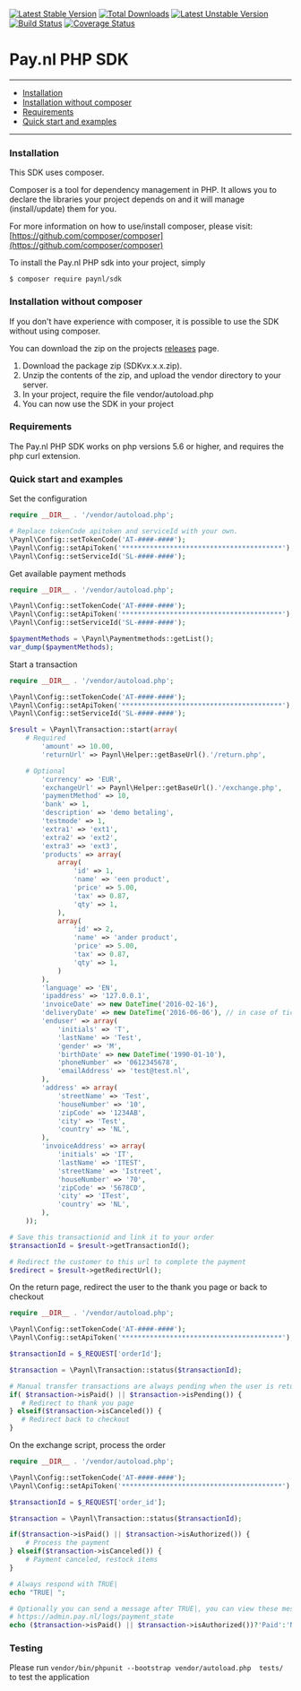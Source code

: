 [![Latest Stable Version](https://poser.pugx.org/paynl/sdk/v/stable)](https://packagist.org/packages/paynl/sdk)
[![Total Downloads](https://poser.pugx.org/paynl/sdk/downloads)](https://packagist.org/packages/paynl/sdk)
[![Latest Unstable Version](https://poser.pugx.org/paynl/sdk/v/unstable)](https://packagist.org/packages/paynl/sdk)
[![Build Status](https://travis-ci.org/paynl/sdk.svg?branch=master)](https://travis-ci.org/paynl/sdk)
[![Coverage Status](https://coveralls.io/repos/github/paynl/sdk/badge.svg?branch=master)](https://coveralls.io/github/paynl/sdk?branch=master)
# Pay.nl PHP SDK

---

- [Installation](#installation)
- [Installation without composer](#installation-without-composer)
- [Requirements](#requirements)
- [Quick start and examples](#quick-start-and-examples)

---

### Installation

This SDK uses composer.

Composer is a tool for dependency management in PHP. It allows you to declare the libraries your project depends on and it will manage (install/update) them for you.

For more information on how to use/install composer, please visit: [https://github.com/composer/composer](https://github.com/composer/composer)

To install the Pay.nl PHP sdk into your project, simply

	$ composer require paynl/sdk
	
### Installation without composer

If you don't have experience with composer, it is possible to use the SDK without using composer.

You can download the zip on the projects [releases](https://github.com/paynl/sdk/releases) page.

1. Download the package zip (SDKvx.x.x.zip).
2. Unzip the contents of the zip, and upload the vendor directory to your server.
3. In your project, require the file vendor/autoload.php
4. You can now use the SDK in your project

### Requirements

The Pay.nl PHP SDK works on php versions 5.6 or higher, and requires the php curl extension.

### Quick start and examples

Set the configuration
```php
require __DIR__ . '/vendor/autoload.php';

# Replace tokenCode apitoken and serviceId with your own.
\Paynl\Config::setTokenCode('AT-####-####');
\Paynl\Config::setApiToken('****************************************');
\Paynl\Config::setServiceId('SL-####-####');
```

Get available payment methods
```php
require __DIR__ . '/vendor/autoload.php';

\Paynl\Config::setTokenCode('AT-####-####');
\Paynl\Config::setApiToken('****************************************');
\Paynl\Config::setServiceId('SL-####-####');

$paymentMethods = \Paynl\Paymentmethods::getList();
var_dump($paymentMethods);
```

Start a transaction
```php
require __DIR__ . '/vendor/autoload.php';

\Paynl\Config::setTokenCode('AT-####-####');
\Paynl\Config::setApiToken('****************************************');
\Paynl\Config::setServiceId('SL-####-####');

$result = \Paynl\Transaction::start(array(
    # Required
        'amount' => 10.00,
        'returnUrl' => Paynl\Helper::getBaseUrl().'/return.php',

    # Optional
    	'currency' => 'EUR',
        'exchangeUrl' => Paynl\Helper::getBaseUrl().'/exchange.php',
        'paymentMethod' => 10,
        'bank' => 1,
        'description' => 'demo betaling',
        'testmode' => 1,
        'extra1' => 'ext1',
        'extra2' => 'ext2',
        'extra3' => 'ext3',
        'products' => array(
            array(
                'id' => 1,
                'name' => 'een product',
                'price' => 5.00,
                'tax' => 0.87,
                'qty' => 1,
            ),
            array(
                'id' => 2,
                'name' => 'ander product',
                'price' => 5.00,
                'tax' => 0.87,
                'qty' => 1,
            )
        ),
        'language' => 'EN',
        'ipaddress' => '127.0.0.1',
        'invoiceDate' => new DateTime('2016-02-16'),
        'deliveryDate' => new DateTime('2016-06-06'), // in case of tickets for an event, use the event date here
        'enduser' => array(
            'initials' => 'T',
            'lastName' => 'Test',
            'gender' => 'M',
            'birthDate' => new DateTime('1990-01-10'),
            'phoneNumber' => '0612345678',
            'emailAddress' => 'test@test.nl',
        ),
        'address' => array(
            'streetName' => 'Test',
            'houseNumber' => '10',
            'zipCode' => '1234AB',
            'city' => 'Test',
            'country' => 'NL',
        ),
        'invoiceAddress' => array(
            'initials' => 'IT',
            'lastName' => 'ITEST',
            'streetName' => 'Istreet',
            'houseNumber' => '70',
            'zipCode' => '5678CD',
            'city' => 'ITest',
            'country' => 'NL',
        ),
    ));

# Save this transactionid and link it to your order
$transactionId = $result->getTransactionId();

# Redirect the customer to this url to complete the payment
$redirect = $result->getRedirectUrl();
```

On the return page, redirect the user to the thank you page or back to checkout
```php
require __DIR__ . '/vendor/autoload.php';

\Paynl\Config::setTokenCode('AT-####-####');
\Paynl\Config::setApiToken('****************************************');

$transactionId = $_REQUEST['orderId'];

$transaction = \Paynl\Transaction::status($transactionId);

# Manual transfer transactions are always pending when the user is returned
if( $transaction->isPaid() || $transaction->isPending()) {
   # Redirect to thank you page
} elseif($transaction->isCanceled()) {
   # Redirect back to checkout
}
```

On the exchange script, process the order
```php
require __DIR__ . '/vendor/autoload.php';

\Paynl\Config::setTokenCode('AT-####-####');
\Paynl\Config::setApiToken('****************************************');

$transactionId = $_REQUEST['order_id'];

$transaction = \Paynl\Transaction::status($transactionId);

if($transaction->isPaid() || $transaction->isAuthorized()) {
    # Process the payment
} elseif($transaction->isCanceled()) {
    # Payment canceled, restock items
}

# Always respond with TRUE|
echo "TRUE| ";

# Optionally you can send a message after TRUE|, you can view these messages in the logs.
# https://admin.pay.nl/logs/payment_state
echo ($transaction->isPaid() || $transaction->isAuthorized())?'Paid':'Not paid';


```

### Testing
Please run ```vendor/bin/phpunit --bootstrap vendor/autoload.php  tests/``` to test the application
